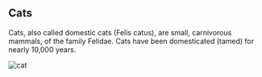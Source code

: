 ## Cats

Cats, also called domestic cats (Felis catus), are small, carnivorous mammals, of the family Felidae. Cats have been domesticated (tamed) for nearly 10,000 years.


![cat](https://th.bing.com/th/id/R.0715d6df3995c9154949ab56b207fc6c?rik=wCFaOTOqHCy7YQ&riu=http%3a%2f%2fcdn0.wideopenpets.com%2fwp-content%2fuploads%2f2018%2f02%2fAdobeStock_78698208.jpeg&ehk=cB9mVaBIVQujqA5FUdzgzpM%2fkHHkjGVIoXmPZPAg2kI%3d&risl=&pid=ImgRaw&r=0)
